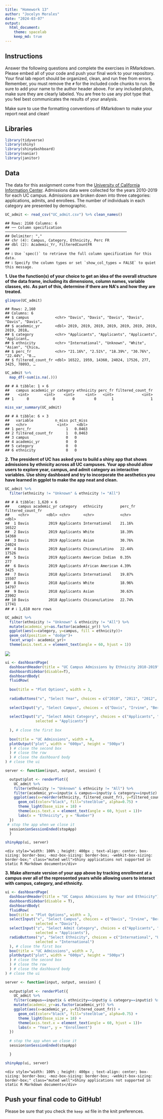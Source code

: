 ```yaml
---
title: "Homework 13"
author: "Jocelyn Morales"
date: "2024-03-07"
output:
  html_document: 
    theme: spacelab
    keep_md: true
---
```




## Instructions
Answer the following questions and complete the exercises in RMarkdown. Please embed all of your code and push your final work to your repository. Your final lab report should be organized, clean, and run free from errors. Remember, you must remove the `#` for the included code chunks to run. Be sure to add your name to the author header above. For any included plots, make sure they are clearly labeled. You are free to use any plot type that you feel best communicates the results of your analysis.  

Make sure to use the formatting conventions of RMarkdown to make your report neat and clean!  

## Libraries

```r
library(tidyverse)
library(shiny)
library(shinydashboard)
library(naniar)
library(janitor)
```

## Data
The data for this assignment come from the [University of California Information Center](https://www.universityofcalifornia.edu/infocenter). Admissions data were collected for the years 2010-2019 for each UC campus. Admissions are broken down into three categories: applications, admits, and enrollees. The number of individuals in each category are presented by demographic.  

```r
UC_admit <- read_csv("UC_admit.csv") %>% clean_names()
```

```
## Rows: 2160 Columns: 6
## ── Column specification ────────────────────────────────────────────────────────
## Delimiter: ","
## chr (4): Campus, Category, Ethnicity, Perc FR
## dbl (2): Academic_Yr, FilteredCountFR
## 
## ℹ Use `spec()` to retrieve the full column specification for this data.
## ℹ Specify the column types or set `show_col_types = FALSE` to quiet this message.
```

**1. Use the function(s) of your choice to get an idea of the overall structure of the data frame, including its dimensions, column names, variable classes, etc. As part of this, determine if there are NA's and how they are treated.**  

```r
glimpse(UC_admit)
```

```
## Rows: 2,160
## Columns: 6
## $ campus            <chr> "Davis", "Davis", "Davis", "Davis", "Davis", "Davis"…
## $ academic_yr       <dbl> 2019, 2019, 2019, 2019, 2019, 2019, 2019, 2019, 2018…
## $ category          <chr> "Applicants", "Applicants", "Applicants", "Applicant…
## $ ethnicity         <chr> "International", "Unknown", "White", "Asian", "Chica…
## $ perc_fr           <chr> "21.16%", "2.51%", "18.39%", "30.76%", "22.44%", "0.…
## $ filtered_count_fr <dbl> 16522, 1959, 14360, 24024, 17526, 277, 3425, 78093, …
```


```r
UC_admit %>% 
  map_df(~sum(is.na(.)))
```

```
## # A tibble: 1 × 6
##   campus academic_yr category ethnicity perc_fr filtered_count_fr
##    <int>       <int>    <int>     <int>   <int>             <int>
## 1      0           0        0         0       1                 1
```


```r
miss_var_summary(UC_admit)
```

```
## # A tibble: 6 × 3
##   variable          n_miss pct_miss
##   <chr>              <int>    <dbl>
## 1 perc_fr                1   0.0463
## 2 filtered_count_fr      1   0.0463
## 3 campus                 0   0     
## 4 academic_yr            0   0     
## 5 category               0   0     
## 6 ethnicity              0   0
```

**2. The president of UC has asked you to build a shiny app that shows admissions by ethnicity across all UC campuses. Your app should allow users to explore year, campus, and admit category as interactive variables. Use shiny dashboard and try to incorporate the aesthetics you have learned in ggplot to make the app neat and clean.**  

```r
UC_admit %>% 
  filter(ethnicity != "Unknown" & ethnicity != "All")
```

```
## # A tibble: 1,620 × 6
##    campus academic_yr category   ethnicity        perc_fr filtered_count_fr
##    <chr>        <dbl> <chr>      <chr>            <chr>               <dbl>
##  1 Davis         2019 Applicants International    21.16%              16522
##  2 Davis         2019 Applicants White            18.39%              14360
##  3 Davis         2019 Applicants Asian            30.76%              24024
##  4 Davis         2019 Applicants Chicano/Latino   22.44%              17526
##  5 Davis         2019 Applicants American Indian  0.35%                 277
##  6 Davis         2019 Applicants African American 4.39%                3425
##  7 Davis         2018 Applicants International    19.87%              15507
##  8 Davis         2018 Applicants White            18.96%              14797
##  9 Davis         2018 Applicants Asian            30.63%              23902
## 10 Davis         2018 Applicants Chicano/Latino   22.74%              17741
## # ℹ 1,610 more rows
```


```r
UC_admit %>% 
  filter(ethnicity != "Unknown" & ethnicity != "All") %>% 
  mutate(academic_yr=as.factor(academic_yr)) %>% 
  ggplot(aes(x=category, y=campus, fill = ethnicity))+
  geom_col(position = "dodge")+
  facet_wrap(~ academic_yr)+
  theme(axis.text.x = element_text(angle = 60, hjust = 1))
```

![](hw13_files/figure-html/unnamed-chunk-7-1.png)<!-- -->



```r
ui <- dashboardPage(
  dashboardHeader(title = "UC Campus Admissions by Ethnicity 2010-2019"),
  dashboardSidebar(disable=T),
  dashboardBody(
  fluidRow(
    
  box(title = "Plot Options", width = 3,
      
  radioButtons("x", "Select Year", choices = c("2010", "2011", "2012", "2013", "2014", "2015", "2016", "2017", "2018", "2019"), selected = "2010"),
  
  selectInput("y", "Select Campus", choices = c("Davis", "Irvine", "Berkeley", "Irvine", "Los_Angeles", "Merced", "Riverside", "San_Diego", "Santa_Barbara", "Santa_Cruz"),selected = "Davis"),
  
  selectInput("z", "Select Admit Category", choices = c("Applicants", "Admits", "Enrollees"),
              selected = "Applicants")
  
  ), # close the first box
  
  box(title = "UC Admissions", width = 8,
  plotOutput("plot", width = "600px", height = "500px")
  ) # close the second box
  ) # close the row
  ) # close the dashboard body
) # close the ui

server <- function(input, output, session) { 

  output$plot <- renderPlot({
    UC_admit %>%
    filter(ethnicity != "Unknown" & ethnicity != "All") %>%
    filter(academic_yr==input$x & campus==input$y & category==input$z) %>% 
    ggplot(aes(x=reorder(ethnicity, filtered_count_fr), y=filtered_count_fr)) + 
      geom_col(color="black", fill="steelblue", alpha=0.75) +
      theme_light(base_size = 18) +
      theme(axis.text.x = element_text(angle = 60, hjust = 1))+
      labs(x = "Ethnicity", y = "Number")
  })
 # stop the app when we close it
  session$onSessionEnded(stopApp)
  }

shinyApp(ui, server)
```

```{=html}
<div style="width: 100% ; height: 400px ; text-align: center; box-sizing: border-box; -moz-box-sizing: border-box; -webkit-box-sizing: border-box;" class="muted well">Shiny applications not supported in static R Markdown documents</div>
```

**3. Make alternate version of your app above by tracking enrollment at a campus over all of the represented years while allowing users to interact with campus, category, and ethnicity.**

```r
ui <- dashboardPage(
  dashboardHeader(title = "UC Campus Admissions by Year and Ethnicity"),
  dashboardSidebar(disable = T),
  dashboardBody(
  fluidRow(
  box(title = "Plot Options", width = 3,
  selectInput("x", "Select Campus", choices = c("Davis", "Irvine", "Berkeley", "Irvine", "Los_Angeles", "Merced", "Riverside", "San_Diego", "Santa_Barbara", "Santa_Cruz"),
              selected = "Davis"),
  selectInput("z", "Select Admit Category", choices = c("Applicants", "Admits", "Enrollees"),
              selected = "Applicants"),
  radioButtons("y", "Select Ethnicity", choices = c("International", "Unknown", "White", "Asian", "Chicano/Latino", "American Indian", "African American"),
              selected = "International")
  ), # close the first box
  box(title = "UC Admissions", width = 7,
  plotOutput("plot", width = "600px", height = "500px")
  ) # close the second box
  ) # close the row
  ) # close the dashboard body
) # close the ui

server <- function(input, output, session) { 
  
  output$plot <- renderPlot({
    UC_admit %>% 
    filter(campus==input$x & ethnicity==input$y & category==input$z) %>% 
    mutate(academic_yr=as.factor(academic_yr)) %>% 
    ggplot(aes(x=academic_yr, y=filtered_count_fr)) + 
      geom_col(color="black", fill="steelblue", alpha=0.75) +
      theme_light(base_size = 18) +
      theme(axis.text.x = element_text(angle = 60, hjust = 1))+
      labs(x = "Year", y = "Enrollment")
  })
  
  # stop the app when we close it
  session$onSessionEnded(stopApp)

  }

shinyApp(ui, server)
```

```{=html}
<div style="width: 100% ; height: 400px ; text-align: center; box-sizing: border-box; -moz-box-sizing: border-box; -webkit-box-sizing: border-box;" class="muted well">Shiny applications not supported in static R Markdown documents</div>
```


## Push your final code to GitHub!
Please be sure that you check the `keep md` file in the knit preferences. 
